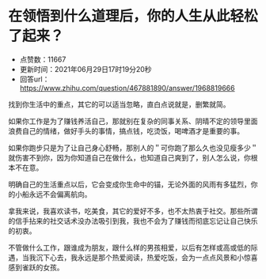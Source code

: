 # 在领悟到什么道理后，你的人生从此轻松了起来？
- 点赞数：11667
- 更新时间：2021年06月29日17时19分20秒
- 回答url：https://www.zhihu.com/question/467881890/answer/1968819666
<body>
 <p data-pid="7nf4v6rH">找到你生活中的重点，其它的可以适当忽略，直白点说就是，删繁就简。</p>
 <p data-pid="Qteuf09Q">如果你工作是为了赚钱养活自己，那就别在复杂的同事关系、阴晴不定的领导里面浪费自己的情绪，做好手头的事情，搞点钱，吃烫饭，喝啤酒才是重要的事。</p>
 <p data-pid="wB2S1GMW">如果你跑步只是为了让自己身心舒畅，那别人的＂可你跑了那么久也没见瘦多少＂就伤害不到你，因为你知道自己在做什么，也知道自己爽到了，别人怎么说，你根本不在意。</p>
 <p data-pid="yq1aWXQP">明确自己的生活重点以后，它会变成你生命中的锚，无论外面的风雨有多猛烈，你的小船永远不会偏离航向。</p>
 <p data-pid="cBgyLFnv">拿我来说，我喜欢读书，吃美食，其它的爱好不多，也不太热衷于社交。那些所谓的信手拈来的社交话术没办法吸引到我，我也不会为了赚钱而彻底忘记让自己快乐的初衷。</p>
 <p data-pid="92LF2ArH">不管做什么工作，跟谁成为朋友，跟什么样的男孩相爱，以后有怎样或高或低的际遇，当我沉下心去，我永远是那个热爱阅读，热爱吃饭，会为一点点风景和小惊喜感到雀跃的女孩。</p>
</body>